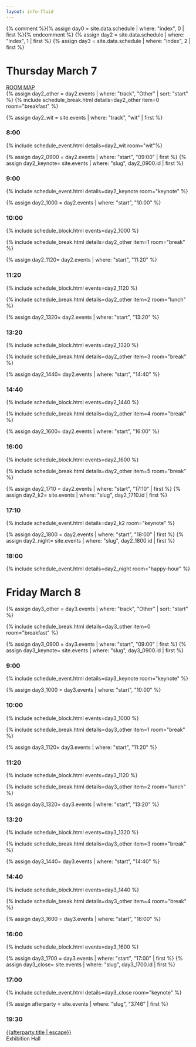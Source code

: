 ```yaml
---
layout: info-fluid
---
```

{% comment %}{% assign day0 = site.data.schedule | where: "index", 0  | first %}{% endcomment %}
{% assign day2 = site.data.schedule | where: "index", 1  | first %}
{% assign day3 = site.data.schedule | where: "index", 2  | first %}
<div class="row">
<div class="col-xs-8">
<h1 class="day"> Thursday March 7</h1>
</div>
<div class="col-xs-4 box">
  <div class="ribbon">
    <span><a href="/assets/img/galleria-map.png">ROOM MAP</a></span>
  </div>
</div>
</div>
{% assign day2_other = day2.events | where: "track", "Other" | sort: "start" %}
{% include schedule_break.html details=day2_other item=0 room="breakfast" %}

{% assign day2_wit = site.events | where: "track", "wit" | first %}
<h3>8:00</h3>
{% include schedule_event.html details=day2_wit room="wit"%}

{% assign day2_0900 = day2.events | where: "start", "09:00" | first %}
{% assign day2_keynote= site.events | where: "slug", day2_0900.id | first %}
<h3>9:00</h3>
{% include schedule_event.html details=day2_keynote room="keynote" %}

{% assign day2_1000 = day2.events | where: "start", "10:00" %}
<h3>10:00</h3>
{% include schedule_block.html events=day2_1000 %}

{% include schedule_break.html details=day2_other item=1 room="break" %}

{% assign day2_1120= day2.events | where: "start", "11:20" %}
<h3>11:20</h3>
{% include schedule_block.html events=day2_1120 %}

{% include schedule_break.html details=day2_other item=2 room="lunch" %}

{% assign day2_1320= day2.events | where: "start", "13:20" %}
<h3>13:20</h3>
{% include schedule_block.html events=day2_1320 %}

{% include schedule_break.html details=day2_other item=3 room="break" %}

{% assign day2_1440= day2.events | where: "start", "14:40" %}
<h3>14:40</h3>
{% include schedule_block.html events=day2_1440 %}

{% include schedule_break.html details=day2_other item=4 room="break" %}

{% assign day2_1600= day2.events | where: "start", "16:00" %}
<h3>16:00</h3>
{% include schedule_block.html events=day2_1600 %}

{% include schedule_break.html details=day2_other item=5 room="break" %}

{% assign day2_1710 = day2.events | where: "start", "17:10" | first %}
{% assign day2_k2= site.events | where: "slug", day2_1710.id | first %}
<h3>17:10</h3>
{% include schedule_event.html details=day2_k2 room="keynote" %}


{% assign day2_1800 = day2.events | where: "start", "18:00" | first %}
{% assign day2_night= site.events | where: "slug", day2_1800.id | first %}
<h3>18:00</h3>
{% include schedule_event.html details=day2_night room="happy-hour" %}


<h1 class="day"> Friday March 8</h1>
{% assign day3_other = day3.events | where: "track", "Other" | sort: "start" %}

{% include schedule_break.html details=day3_other item=0 room="breakfast" %}

{% assign day3_0900 = day3.events | where: "start", "09:00" | first %}
{% assign day3_keynote= site.events | where: "slug", day3_0900.id | first %}
<h3>9:00</h3>
{% include schedule_event.html details=day3_keynote room="keynote" %}

{% assign day3_1000 = day3.events | where: "start", "10:00" %}
<h3>10:00</h3>
{% include schedule_block.html events=day3_1000 %}

{% include schedule_break.html details=day3_other item=1 room="break" %}

{% assign day3_1120= day3.events | where: "start", "11:20" %}
<h3>11:20</h3>
{% include schedule_block.html events=day3_1120 %}

{% include schedule_break.html details=day3_other item=2 room="lunch" %}

{% assign day3_1320= day3.events | where: "start", "13:20" %}
<h3>13:20</h3>
{% include schedule_block.html events=day3_1320 %}

{% include schedule_break.html details=day3_other item=3 room="break" %}

{% assign day3_1440= day3.events | where: "start", "14:40" %}
<h3>14:40</h3>
{% include schedule_block.html events=day3_1440 %}

{% include schedule_break.html details=day3_other item=4 room="break" %}

{% assign day3_1600 = day3.events | where: "start", "16:00" %}
<h3>16:00</h3>
{% include schedule_block.html events=day3_1600 %}

{% assign day3_1700 = day3.events | where: "start", "17:00" | first %}
{% assign day3_close= site.events | where: "slug", day3_1700.id | first %}
<h3>17:00</h3>
{% include schedule_event.html details=day3_close room="keynote" %}

{% assign afterparty = site.events | where: "slug", "3746" | first %}
<h3>19:30</h3>
<div class="row schedule-row">
		<div class="col-sm-6 col-xs-12 workshop">
				<a href="{{afterparty.url}}">{{afterparty.title | escape}}</a>
				<br/>
			<span class="small pull-right">
				 Exhibition Hall
			</span>
	  </div>
</div>
